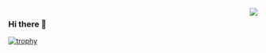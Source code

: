 

<a href="https://github.com/llqgit">
  <!-- Change the `github-readme-stats.anuraghazra1.vercel.app` to `github-readme-stats.vercel.app`  -->
  <img align="right" src="https://github-readme-stats.vercel.app/api?username=llqgit&hide=[%22issues%22]&show_icons=true" />
</a>


### Hi there 👋




[![trophy](https://github-profile-trophy.vercel.app/?username=llqgit&theme=onedark)](https://github.com/ryo-ma/github-profile-trophy)

<!--
**llqgit/llqgit** is a ✨ _special_ ✨ repository because its `README.md` (this file) appears on your GitHub profile.

Here are some ideas to get you started:

- 🔭 I’m currently working on ...
- 🌱 I’m currently learning ...
- 👯 I’m looking to collaborate on ...
- 🤔 I’m looking for help with ...
- 💬 Ask me about ...
- 📫 How to reach me: ...
- 😄 Pronouns: ...
- ⚡ Fun fact: ...
-->
